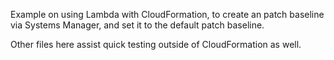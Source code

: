 Example on using Lambda with CloudFormation, to create an patch baseline via Systems Manager, and set it to the default patch baseline.

Other files here assist quick testing outside of CloudFormation as well.
